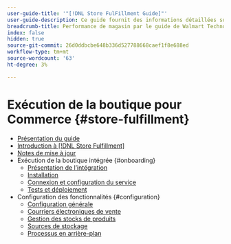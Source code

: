 ```yaml
---
user-guide-title: '"[!DNL Store FulFillment Guide]"'
user-guide-description: Ce guide fournit des informations détaillées sur l’installation et la configuration des services d’exécution de magasin pour votre boutique Adobe Commerce ou Magento Open Source.
breadcrumb-title: Performance de magasin par le guide de Walmart Technologies
index: false
hidden: true
source-git-commit: 26d0ddbcbe648b336d527788668caef1f8e688ed
workflow-type: tm+mt
source-wordcount: '63'
ht-degree: 3%

---
```



# Exécution de la boutique pour Commerce {#store-fulfillment}

- [Présentation du guide](guide-overview.md)
- [Introduction à [!DNL Store Fulfillment]](introduction.md)
- [Notes de mise à jour](release-notes.md)
- Exécution de la boutique intégrée {#onboarding}
   - [Présentation de l’intégration](onboard.md)
   - [Installation](install.md)
   - [Connexion et configuration du service](connect-set-up-service.md)
   - [Tests et déploiement](test-deploy.md)
- Configuration des fonctionnalités {#configuration}
   - [Configuration générale](enable-general.md)
   - [Courriers électroniques de vente](sales-emails.md)
   - [Gestion des stocks de produits](product-stock.md)
   - [Sources de stockage](store-sources.md)
   - [Processus en arrière-plan](background-processes.md)
